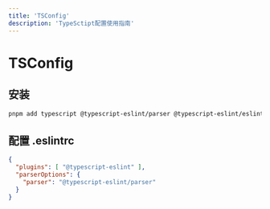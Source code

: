 ```yaml
---
title: 'TSConfig'
description: 'TypeSctipt配置使用指南'
---
```


# TSConfig


## 安装

```bash
pnpm add typescript @typescript-eslint/parser @typescript-eslint/eslint-plugin -D
```


## 配置 .eslintrc

```json
{
  "plugins": [ "@typescript-eslint" ],
  "parserOptions": {
    "parser": "@typescript-eslint/parser"
  }
}
```
